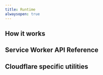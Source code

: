 ```yaml
---
title: Runtime
alwaysopen: true
---
```


## How it works

## Service Worker API Reference

## Cloudflare specific utilities
